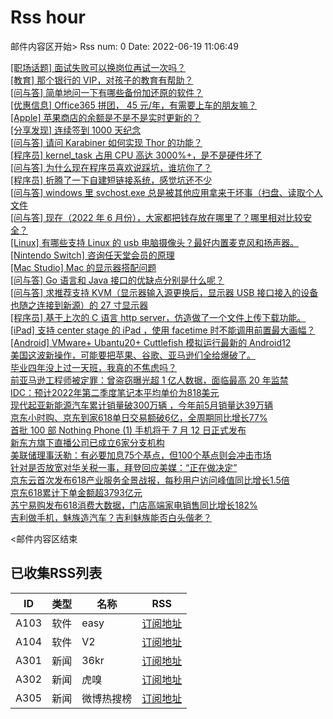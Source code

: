 # Rss hour

邮件内容区开始>
Rss num: 0  Date: 2022-06-19 11:06:49 <br/>

<a href='https://www.v2ex.com/t/860623#reply0'>[职场话题] 面试失败可以换岗位再试一次吗？</a><br/>
<a href='https://www.v2ex.com/t/860622#reply0'>[教育] 那个银行的 VIP，对孩子的教育有帮助？</a><br/>
<a href='https://www.v2ex.com/t/860620#reply0'>[问与答] 简单地问一下有哪些备份加还原的软件？</a><br/>
<a href='https://www.v2ex.com/t/860619#reply0'>[优惠信息] Office365 拼团， 45 元/年，有需要上车的朋友嘛？</a><br/>
<a href='https://www.v2ex.com/t/860618#reply1'>[Apple] 苹果商店的余额是不是不是实时更新的？</a><br/>
<a href='https://www.v2ex.com/t/860617#reply3'>[分享发现] 连续签到 1000 天纪念</a><br/>
<a href='https://www.v2ex.com/t/860616#reply4'>[问与答] 请问 Karabiner 如何实现 Thor 的功能？</a><br/>
<a href='https://www.v2ex.com/t/860615#reply8'>[程序员] kernel_task 占用 CPU 高达 3000%+，是不是硬件坏了</a><br/>
<a href='https://www.v2ex.com/t/860614#reply15'>[问与答] 为什么现在程序员喜欢说踩坑，谁坑你了？</a><br/>
<a href='https://www.v2ex.com/t/860613#reply5'>[程序员] 折腾了一下自建短链接系统，感觉坑还不少</a><br/>
<a href='https://www.v2ex.com/t/860612#reply5'>[问与答] windows 里 svchost.exe 总是被其他应用拿来干坏事（扫盘、读取个人文件</a><br/>
<a href='https://www.v2ex.com/t/860611#reply24'>[问与答] 现在（2022 年 6 月份），大家都把钱存放在哪里了？哪里相对比较安全？</a><br/>
<a href='https://www.v2ex.com/t/860610#reply1'>[Linux] 有哪些支持 Linux 的 usb 电脑摄像头？最好内置麦克风和扬声器。</a><br/>
<a href='https://www.v2ex.com/t/860609#reply1'>[Nintendo Switch] 咨询任天堂会员的原理</a><br/>
<a href='https://www.v2ex.com/t/860608#reply4'>[Mac Studio] Mac 的显示器搭配问题</a><br/>
<a href='https://www.v2ex.com/t/860607#reply3'>[问与答] Go 语言和 Java 接口的优缺点分别是什么呢？</a><br/>
<a href='https://www.v2ex.com/t/860606#reply0'>[问与答] 求推荐支持 KVM（显示器输入源更换后，显示器 USB 接口接入的设备也随之连接到新源）的 27 寸显示器</a><br/>
<a href='https://www.v2ex.com/t/860605#reply10'>[程序员] 基于上次的 C 语言 http server，仿造做了一个文件上传下载功能。</a><br/>
<a href='https://www.v2ex.com/t/860604#reply2'>[iPad] 支持 center stage 的 iPad ，使用 facetime 时不能调用前置最大画幅？</a><br/>
<a href='https://www.v2ex.com/t/860603#reply8'>[Android] VMware+ Ubantu20+ Cuttlefish 模拟运行最新的 Android12</a><br/>
<a href='https://36kr.com/p/1791344562683272'>美国这波新操作，可能要把苹果、谷歌、亚马逊们全给爆破了。</a><br/>
<a href='https://36kr.com/p/1788616165356166'>毕业四年没上过一天班，我真的不焦虑吗？</a><br/>
<a href='https://36kr.com/newsflashes/1791308944473728'>前亚马逊工程师被定罪：曾盗窃曝光超 1 亿人数据，面临最高 20 年监禁</a><br/>
<a href='https://36kr.com/newsflashes/1791308208111240'>IDC：预计2022年第二季度笔记本平均单价为818美元</a><br/>
<a href='https://36kr.com/newsflashes/1791305416736131'>现代起亚新能源汽车累计销量破300万辆 ，今年前5月销量达39万辆</a><br/>
<a href='https://36kr.com/newsflashes/1791303298809472'>京东小时购、京东到家618单日交易额破6亿，全周期同比增长77%</a><br/>
<a href='https://36kr.com/newsflashes/1791301678103943'>首批 100 部 Nothing Phone (1) 手机将于 7 月 12 日正式发布</a><br/>
<a href='https://36kr.com/newsflashes/1791296610893449'>新东方旗下直播公司已成立6家分支机构</a><br/>
<a href='https://36kr.com/newsflashes/1791246459207049'>美联储理事沃勒：有必要加息75个基点，但100个基点则会冲击市场</a><br/>
<a href='https://36kr.com/newsflashes/1791245170916994'>针对是否放宽对华关税一事，拜登回应美媒：“正在做决定”</a><br/>
<a href='https://36kr.com/newsflashes/1791240697298569'>京东云首次发布618产业服务全景战报，每秒用户访问峰值同比增长1.5倍</a><br/>
<a href='https://36kr.com/newsflashes/1791231277432448'>京东618累计下单金额超3793亿元</a><br/>
<a href='https://36kr.com/newsflashes/1791228658728321'>苏宁易购发布618消费大数据，门店高端家电销售同比增长182%</a><br/>
<a href='http://www.huxiu.com/article/585359.html?f=wangzhan'>吉利做手机，魅族造汽车？吉利魅族能否白头偕老？</a><br/>


<邮件内容区结束

## 已收集RSS列表

| ID | 类型 | 名称  | RSS  |
| -- | -- | -- | -- | 
| A103  | 软件 | easy | [订阅地址](http://rsshub.v2fy.com:1200/weibo/user/1088413295) |
| A104  | 软件 | V2  | [订阅地址](http://www.v2ex.com/index.xml) |
| A301  | 新闻 | 36kr | [订阅地址](https://www.36kr.com/feed) |
| A302  | 新闻 | 虎嗅 | [订阅地址](https://www.huxiu.com/rss/0.xml) |
| A305  | 新闻 | 微博热搜榜 | [订阅地址](https://rsshub.app/weibo/search/hot) |
